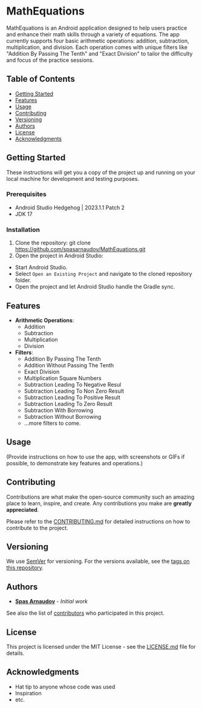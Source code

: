 # MathEquations

MathEquations is an Android application designed to help users practice and enhance their math skills through a variety of equations. The app currently supports four basic arithmetic operations: addition, subtraction, multiplication, and division. Each operation comes with unique filters like "Addition By Passing The Tenth" and "Exact Division" to tailor the difficulty and focus of the practice sessions.

## Table of Contents

- [Getting Started](#getting-started)
- [Features](#features)
- [Usage](#usage)
- [Contributing](#contributing)
- [Versioning](#versioning)
- [Authors](#authors)
- [License](#license)
- [Acknowledgments](#acknowledgments)

## Getting Started

These instructions will get you a copy of the project up and running on your local machine for development and testing purposes.

### Prerequisites

- Android Studio Hedgehog | 2023.1.1 Patch 2
- JDK 17

### Installation

1. Clone the repository: git clone https://github.com/spasarnaudov/MathEquations.git
2. Open the project in Android Studio:
- Start Android Studio.
- Select `Open an Existing Project` and navigate to the cloned repository folder.
- Open the project and let Android Studio handle the Gradle sync.

## Features

* **Arithmetic Operations**:
  - Addition
  - Subtraction
  - Multiplication
  - Division
* **Filters**:
  - Addition By Passing The Tenth
  - Addition Without Passing The Tenth
  - Exact Division
  - Multiplication Square Numbers
  - Subtraction Leading To Negative Resul
  - Subtraction Leading To Non Zero Result
  - Subtraction Leading To Positive Result
  - Subtraction Leading To Zero Result
  - Subtraction With Borrowing
  - Subtraction Without Borrowing
  - ...more filters to come.

## Usage

(Provide instructions on how to use the app, with screenshots or GIFs if possible, to demonstrate key features and operations.)

## Contributing

Contributions are what make the open-source community such an amazing place to learn, inspire, and create. Any contributions you make are **greatly appreciated**.

Please refer to the [CONTRIBUTING.md](CONTRIBUTING.md) for detailed instructions on how to contribute to the project.

## Versioning

We use [SemVer](http://semver.org/) for versioning. For the versions available, see the [tags on this repository](https://github.com/spasarnaudov/MathEquations/tags).

## Authors

- **[Spas Arnaudov]((https://github.com/spasarnaudov))** - *Initial work*

See also the list of [contributors](https://github.com/spasarnaudov/MathEquations/contributors) who participated in this project.

## License

This project is licensed under the MIT License - see the [LICENSE.md](LICENSE.md) file for details.

## Acknowledgments

- Hat tip to anyone whose code was used
- Inspiration
- etc.
